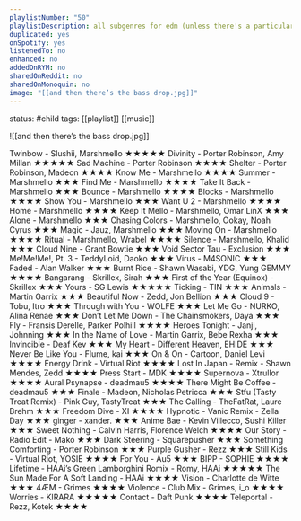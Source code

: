 ```yaml
---
playlistNumber: "50"
playlistDescription: all subgenres for edm (unless there's a particular subgenre i like then i will make a separate playlist)
duplicated: yes
onSpotify: yes
listenedTo: no
enhanced: no
addedOnRYM: no
sharedOnReddit: no
sharedOnMonoquin: no
image: "[[and then there’s the bass drop.jpg]]"
---
```

status: #child 
tags: [[playlist]] [[music]] 

![[and then there’s the bass drop.jpg]]

Twinbow - Slushii, Marshmello ★★★★★
Divinity - Porter Robinson, Amy Millan ★★★★★
Sad Machine - Porter Robinson ★★★★
Shelter - Porter Robinson, Madeon ★★★★
Know Me - Marshmello ★★★★
Summer - Marshmello ★★★
Find Me - Marshmello ★★★★
Take It Back - Marshmello ★★★
Bounce - Marshmello ★★★★
Blocks - Marshmello ★★★★
Show You - Marshmello ★★★
Want U 2 - Marshmello ★★★★
Home - Marshmello ★★★★
Keep It Mello - Marshmello, Omar LinX ★★★
Alone - Marshmello ★★★
Chasing Colors - Marshmello, Ookay, Noah Cyrus ★★★
Magic - Jauz, Marshmello ★★★
Moving On - Marshmello ★★★★
Ritual - Marshmello, Wrabel ★★★★
Silence - Marshmello, Khalid ★★★
Cloud Nine - Grant Bowtie ★★★
Void Sector Tau - Exclusion ★★★
Me!Me!Me!, Pt. 3 - TeddyLoid, Daoko ★★★
Virus - M4SONIC ★★★
Faded - Alan Walker ★★★
Burnt Rice - Shawn Wasabi, YDG, Yung GEMMY ★★★★
Bangarang - Skrillex, Sirah ★★★
First of the Year (Equinox) - Skrillex ★★★
Yours - SG Lewis ★★★★★
Ticking - TIN ★★★
Animals - Martin Garrix ★★★
Beautiful Now - Zedd, Jon Bellion ★★★
Cloud 9 - Tobu, Itro ★★★
Through with You - WOLFE ★★★
Let Me Go - NURKO, Alina Renae ★★★
Don’t Let Me Down - The Chainsmokers, Daya ★★★
Fly - Fransis Derelle, Parker Polhill ★★★★
Heroes Tonight - Janji, Johnning ★★★
In the Name of Love - Martin Garrix, Bebe Rexha ★★★
Invincible - Deaf Kev ★★★
My Heart - Different Heaven, EHIDE ★★★
Never Be Like You - Flume, kai ★★★
On & On - Cartoon, Daniel Levi ★★★★
Energy Drink - Virtual Riot ★★★★
Lost In Japan - Remix - Shawn Mendes, Zedd ★★★★
Press Start - MDK ★★★★
Supernova - Xtrullor ★★★★
Aural Psynapse - deadmau5 ★★★★
There Might Be Coffee - deadmau5 ★★★
Finale - Madeon, Nicholas Petricca ★★★
Stfu (Tasty Treat Remix) - Pink Guy, TastyTreat ★★★
The Calling - TheFatRat, Laure Brehm ★★★
Freedom Dive - XI ★★★★
Hypnotic - Vanic Remix - Zella Day ★★★
ginger - xander. ★★★
Anime Bae - Kevin Villecco, Sushi Killer ★★★
Sweet Nothing - Calvin Harris, Florence Welch ★★★★
Our Story - Radio Edit - Mako ★★★
Dark Steering - Squarepusher ★★★
Something Comforting - Porter Robinson ★★★
Purple Gusher - Rezz ★★★
Still Kids - Virtual Riot, YOSIE ★★★★
For You - Au5 ★★★
BIPP - SOPHIE ★★★★
Lifetime - HAAi’s Green Lamborghini Romix - Romy, HAAi ★★★★★
The Sun Made For A Soft Landing - HAAi ★★★★
Vision - Charlotte de Witte ★★★
4ÆM - Grimes ★★★★
Violence - Club Mix - Grimes, i_o ★★★★
Worries - KIRARA ★★★★★
Contact - Daft Punk ★★★★
Teleportal - Rezz, Kotek ★★★★

